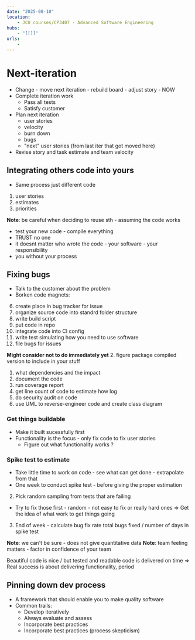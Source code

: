 ```yaml
---
date: "2025-08-10"
location: 
    - JCU courses/CP3407 - Advanced Software Engineering
hubs: 
    - "[[]]"
urls:
    - 
---
```


# Next-iteration
+ Change - move next iteration - rebuild board - adjust story - NOW
+ Complete iteration work
    + Pass all tests
    + Satisfy customer
+ Plan next iteration 
    + user stories
    + velocity
    + burn down
    + bugs
    + "next" user stories (from last iter that got moved here)
+ Revise story and task estimate and team velocity


## Integrating others code into yours
+ Same process just different code
1. user stories
2. estimates
3. priorities

**Note**: be careful when deciding to reuse sth - assuming the code works

+ test your new code - compile everything
+ TRUST no one
+ it doesnt matter who wrote the code - your software - your responsibility
+ you without your process

## Fixing bugs
+ Talk to the customer about the problem
+ Borken code magnets:
6. create place in bug tracker for issue
3. organize source code into standrd folder structure
10. write build script
4. put code in repo
7. integrate code into CI config
5. write test simulating how you need to use software
9. file bugs for issues

**Might consider not to do immediately yet**
2. figure package compiled version to include in your stuff
1. what dependencies and the impact
8. document the code
11. run coverage report
12. get line count of code to estimate how log 
13. do security audit on code
14. use UML to reverse-engineer code and create class diagram

### Get things buildable
+ Make it built sucessfully first
+ Functionality is the focus  - only fix code to fix user stories
    + Figure out what functionality works ?
    
### Spike test to estimate
+ Take little time to work on code - see what can get done - extrapolate from that
+ One week to conduct spike test - before giving the proper estimation

2. Pick random sampling from tests that are failing
+ Try to fix those first - random - not easy to fix or really hard ones
=> Get the idea of what work to get things going

3. End of week - calculate bug fix rate
total bugs fixed / number of days in spike test

**Note**: we can't be sure  - does not give quantitative data
**Note**: team feeling matters - factor in confidence of your team

Beautiful code is nice / but tested and readable code is delivered on time
=> Real success is about delivering functionality, period 

## Pinning down dev process
+ A framework that should enable you to make quality software
+ Common trails:
    + Develop iteratively
    + Always evaluate and assess
    + Incorporate best practices
    + Incorporate best practices (process skepticism)
